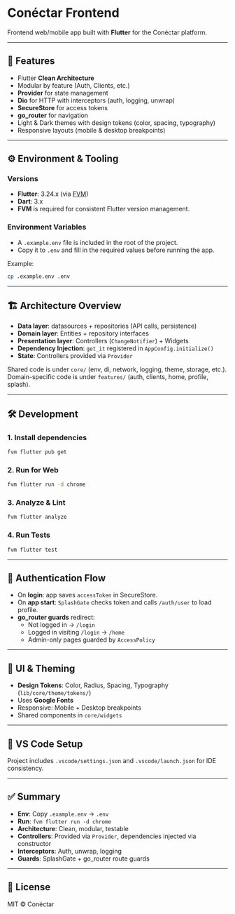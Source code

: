 # Conéctar Frontend

Frontend web/mobile app built with **Flutter** for the Conéctar platform.

---

## 🚀 Features

- Flutter **Clean Architecture**
- Modular by feature (Auth, Clients, etc.)
- **Provider** for state management
- **Dio** for HTTP with interceptors (auth, logging, unwrap)
- **SecureStore** for access tokens
- **go_router** for navigation
- Light & Dark themes with design tokens (color, spacing, typography)
- Responsive layouts (mobile & desktop breakpoints)

---

## ⚙️ Environment & Tooling

### Versions

- **Flutter**: 3.24.x (via [FVM](https://fvm.app/docs/getting_started/installation))
- **Dart**: 3.x
- **FVM** is required for consistent Flutter version management.

### Environment Variables

- A `.example.env` file is included in the root of the project.
- Copy it to `.env` and fill in the required values before running the app.

Example:

```bash
cp .example.env .env
```

---

## 🏗️ Architecture Overview

- **Data layer**: datasources + repositories (API calls, persistence)
- **Domain layer**: Entities + repository interfaces
- **Presentation layer**: Controllers (`ChangeNotifier`) + Widgets
- **Dependency Injection**: `get_it` registered in `AppConfig.initialize()`
- **State**: Controllers provided via `Provider`

Shared code is under `core/` (env, di, network, logging, theme, storage, etc.).  
Domain-specific code is under `features/` (auth, clients, home, profile, splash).

---

## 🛠️ Development

### 1. Install dependencies

```bash
fvm flutter pub get
```

### 2. Run for Web

```bash
fvm flutter run -d chrome
```

### 3. Analyze & Lint

```bash
fvm flutter analyze
```

### 4. Run Tests

```bash
fvm flutter test
```

---

## 🔑 Authentication Flow

- On **login**: app saves `accessToken` in SecureStore.
- On **app start**: `SplashGate` checks token and calls `/auth/user` to load profile.
- **go_router guards** redirect:
  - Not logged in → `/login`
  - Logged in visiting `/login` → `/home`
  - Admin-only pages guarded by `AccessPolicy`

---

## 🎨 UI & Theming

- **Design Tokens**: Color, Radius, Spacing, Typography (`lib/core/theme/tokens/`)
- Uses **Google Fonts**
- Responsive: Mobile + Desktop breakpoints
- Shared components in `core/widgets`

---

## 📂 VS Code Setup

Project includes `.vscode/settings.json` and `.vscode/launch.json` for IDE consistency.

---

## ✅ Summary

- **Env**: Copy `.example.env` → `.env`
- **Run**: `fvm flutter run -d chrome`
- **Architecture**: Clean, modular, testable
- **Controllers**: Provided via `Provider`, dependencies injected via constructor
- **Interceptors**: Auth, unwrap, logging
- **Guards**: SplashGate + go_router route guards

---

## 📜 License

MIT © Conéctar
